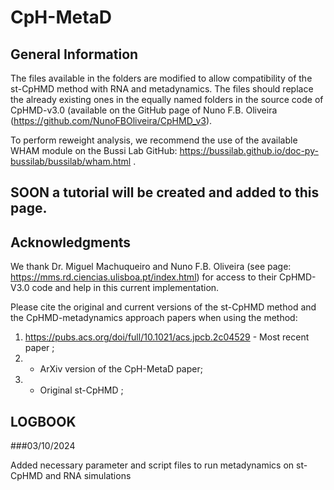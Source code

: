 # CpH-MetaD

## General Information

The files available in the folders are modified to allow compatibility of the st-CpHMD method with RNA and metadynamics.
The files should replace the already existing ones in the equally named folders in the source code of CpHMD-v3.0 (available on the GitHub page of Nuno F.B. Oliveira (https://github.com/NunoFBOliveira/CpHMD_v3).

To perform reweight analysis, we recommend the use of the available WHAM module on the Bussi Lab GitHub: https://bussilab.github.io/doc-py-bussilab/bussilab/wham.html .

## SOON a tutorial will be created and added to this page. 

## Acknowledgments
We thank Dr. Miguel Machuqueiro and Nuno F.B. Oliveira (see page: https://mms.rd.ciencias.ulisboa.pt/index.html) for access to their CpHMD-V3.0 code and help in this current implementation.

Please cite the original and current versions of the st-CpHMD method and the CpHMD-metadynamics approach papers when using the method:
1) https://pubs.acs.org/doi/full/10.1021/acs.jpcb.2c04529  - Most recent paper ;
2)  - ArXiv version of the CpH-MetaD paper;
3)  - Original st-CpHMD ;


## LOGBOOK

###03/10/2024

  Added necessary parameter and script files to run metadynamics on st-CpHMD and RNA simulations
  
